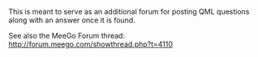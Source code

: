 This is meant to serve as an additional forum for posting QML questions along with an answer once it is found.

See also the MeeGo Forum thread: http://forum.meego.com/showthread.php?t=4110
